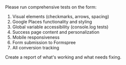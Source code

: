 Please run comprehensive tests on the form:

1. Visual elements (checkmarks, arrows, spacing)
2. Google Places functionality and styling
3. Global variable accessibility (console.log tests)
4. Success page content and personalization
5. Mobile responsiveness
6. Form submission to Formspree
7. All conversion tracking

Create a report of what's working and what needs fixing.
